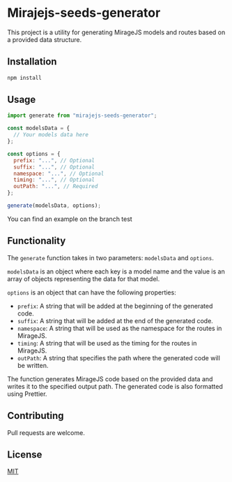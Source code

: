 # Mirajejs-seeds-generator

This project is a utility for generating MirageJS models and routes based on a provided data structure.

## Installation

```bash
npm install
```

## Usage

```javascript
import generate from "mirajejs-seeds-generator";

const modelsData = {
  // Your models data here
};

const options = {
  prefix: "...", // Optional
  suffix: "...", // Optional
  namespace: "...", // Optional
  timing: "...", // Optional
  outPath: "...", // Required
};

generate(modelsData, options);
```

You can find an example on the branch test

## Functionality

The `generate` function takes in two parameters: `modelsData` and `options`.

`modelsData` is an object where each key is a model name and the value is an array of objects representing the data for that model.

`options` is an object that can have the following properties:

- `prefix`: A string that will be added at the beginning of the generated code.
- `suffix`: A string that will be added at the end of the generated code.
- `namespace`: A string that will be used as the namespace for the routes in MirageJS.
- `timing`: A string that will be used as the timing for the routes in MirageJS.
- `outPath`: A string that specifies the path where the generated code will be written.

The function generates MirageJS code based on the provided data and writes it to the specified output path. The generated code is also formatted using Prettier.

## Contributing

Pull requests are welcome.

## License

[MIT](https://choosealicense.com/licenses/mit/)
